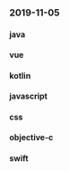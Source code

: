 ### 2019-11-05

#### java

#### vue

#### kotlin

#### javascript

#### css

#### objective-c

#### swift
